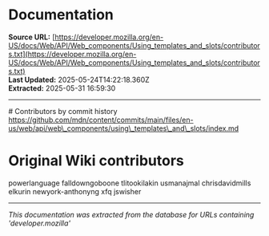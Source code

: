 # Documentation

**Source URL:** [https://developer.mozilla.org/en-US/docs/Web/API/Web_components/Using_templates_and_slots/contributors.txt](https://developer.mozilla.org/en-US/docs/Web/API/Web_components/Using_templates_and_slots/contributors.txt)  
**Last Updated:** 2025-05-24T14:22:18.360Z  
**Extracted:** 2025-05-31 16:59:30

---

\# Contributors by commit history
https://github.com/mdn/content/commits/main/files/en-us/web/api/web\_components/using\_templates\_and\_slots/index.md

# Original Wiki contributors
powerlanguage
falldowngoboone
tlitookilakin
usmanajmal
chrisdavidmills
elkurin
newyork-anthonyng
xfq
jswisher

---

*This documentation was extracted from the database for URLs containing 'developer.mozilla'*
